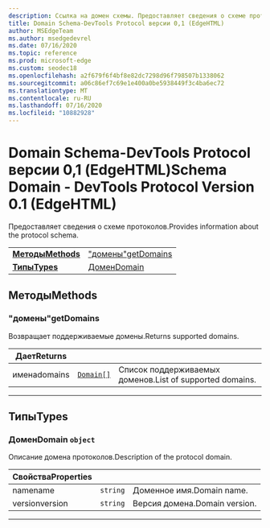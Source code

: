 ```yaml
---
description: Ссылка на домен схемы. Предоставляет сведения о схеме протоколов.
title: Domain Schema-DevTools Protocol версии 0,1 (EdgeHTML)
author: MSEdgeTeam
ms.author: msedgedevrel
ms.date: 07/16/2020
ms.topic: reference
ms.prod: microsoft-edge
ms.custom: seodec18
ms.openlocfilehash: a2f679f6f4bf8e82dc7298d96f798507b1338062
ms.sourcegitcommit: a06c86ef7c69e1e400a0be5938449f3c4ba6ec72
ms.translationtype: MT
ms.contentlocale: ru-RU
ms.lasthandoff: 07/16/2020
ms.locfileid: "10882928"
---
```

# <span data-ttu-id="b7c39-104">Domain Schema-DevTools Protocol версии 0,1 (EdgeHTML)</span><span class="sxs-lookup"><span data-stu-id="b7c39-104">Schema Domain - DevTools Protocol Version 0.1 (EdgeHTML)</span></span>  

<span data-ttu-id="b7c39-105">Предоставляет сведения о схеме протоколов.</span><span class="sxs-lookup"><span data-stu-id="b7c39-105">Provides information about the protocol schema.</span></span>

| | |
|-|-|
| [**<span data-ttu-id="b7c39-106">Методы</span><span class="sxs-lookup"><span data-stu-id="b7c39-106">Methods</span></span>**](#methods) | [<span data-ttu-id="b7c39-107">"домены"</span><span class="sxs-lookup"><span data-stu-id="b7c39-107">getDomains</span></span>](#getdomains) |
| [**<span data-ttu-id="b7c39-108">Типы</span><span class="sxs-lookup"><span data-stu-id="b7c39-108">Types</span></span>**](#types) | [<span data-ttu-id="b7c39-109">Домен</span><span class="sxs-lookup"><span data-stu-id="b7c39-109">Domain</span></span>](#domain) |
## <span data-ttu-id="b7c39-110">Методы</span><span class="sxs-lookup"><span data-stu-id="b7c39-110">Methods</span></span>

### <span data-ttu-id="b7c39-111">"домены"</span><span class="sxs-lookup"><span data-stu-id="b7c39-111">getDomains</span></span>
<span data-ttu-id="b7c39-112">Возвращает поддерживаемые домены.</span><span class="sxs-lookup"><span data-stu-id="b7c39-112">Returns supported domains.</span></span>

<table>
    <thead>
        <tr>
            <th><span data-ttu-id="b7c39-113">Дает</span><span class="sxs-lookup"><span data-stu-id="b7c39-113">Returns</span></span></th>
            <th></th>
            <th></th>
        </tr>
    </thead>
    <tbody>
        <tr>
            <td><span data-ttu-id="b7c39-114">имена</span><span class="sxs-lookup"><span data-stu-id="b7c39-114">domains</span></span></td>
            <td><a href="#domain"><code class="flyout">Domain[]</code></a></td>
            <td><span data-ttu-id="b7c39-115">Список поддерживаемых доменов.</span><span class="sxs-lookup"><span data-stu-id="b7c39-115">List of supported domains.</span></span></td>
        </tr>
    </tbody>
</table>

---

## <span data-ttu-id="b7c39-116">Типы</span><span class="sxs-lookup"><span data-stu-id="b7c39-116">Types</span></span>

### <a name="domain"></a> <span data-ttu-id="b7c39-117">Домен</span><span class="sxs-lookup"><span data-stu-id="b7c39-117">Domain</span></span> `object`

<span data-ttu-id="b7c39-118">Описание домена протоколов.</span><span class="sxs-lookup"><span data-stu-id="b7c39-118">Description of the protocol domain.</span></span>

<table>
    <thead>
        <tr>
            <th><span data-ttu-id="b7c39-119">Свойства</span><span class="sxs-lookup"><span data-stu-id="b7c39-119">Properties</span></span></th>
            <th></th>
            <th></th>
        </tr>
    </thead>
    <tbody>
        <tr>
            <td><span data-ttu-id="b7c39-120">name</span><span class="sxs-lookup"><span data-stu-id="b7c39-120">name</span></span></td>
            <td><code class="flyout">string</code></td>
            <td><span data-ttu-id="b7c39-121">Доменное имя.</span><span class="sxs-lookup"><span data-stu-id="b7c39-121">Domain name.</span></span></td>
        </tr>
        <tr>
            <td><span data-ttu-id="b7c39-122">version</span><span class="sxs-lookup"><span data-stu-id="b7c39-122">version</span></span></td>
            <td><code class="flyout">string</code></td>
            <td><span data-ttu-id="b7c39-123">Версия домена.</span><span class="sxs-lookup"><span data-stu-id="b7c39-123">Domain version.</span></span></td>
        </tr>
    </tbody>
</table>

---
